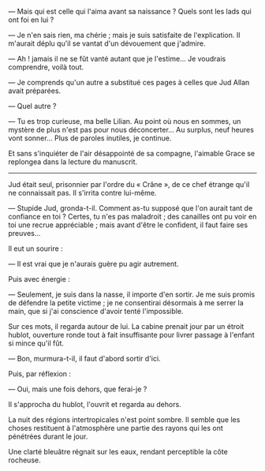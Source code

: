 — Mais qui est celle qui l'aima avant sa naissance ? Quels sont les lads
qui ont foi en lui ?

— Je n'en sais rien, ma chérie ; mais je suis satisfaite de l'explication. Il
m'aurait déplu qu'il se vantat d'un dévouement que j'admire.

— Ah ! jamais il ne se fût vanté autant que je l'estime... Je voudrais
comprendre, voilà tout.

— Je comprends qu'un autre a substitué ces pages à celles que Jud Allan
avait préparées.

— Quel autre ?

— Tu es trop curieuse, ma belle Lilian. Au point où nous en sommes, un mystère de plus n'est pas pour nous déconcerter... Au surplus, neuf heures vont sonner... Plus de paroles inutiles, je continue.

Et sans s'inquiéter de l'air désappointé de sa compagne, l'aimable Grace
se replongea dans la lecture du manuscrit.

-----

Jud était seul, prisonnier par l'ordre du « Crâne », de ce chef étrange
qu'il ne connaissait pas. Il s'irrita contre lui-même.

— Stupide Jud, gronda-t-il. Comment as-tu supposé que l'on aurait tant de confiance en toi ? Certes, tu n'es pas maladroit ; des canailles ont pu
voir en toi une recrue appréciable ; mais avant d'être le confident, il faut
faire ses preuves...

Il eut un sourire :

— Il est vrai que je n'aurais guère pu agir autrement.

Puis avec énergie :

— Seulement, je suis dans la nasse, il importe d'en sortir. Je me suis
promis de défendre la petite victime ; je ne consentirai désormais à me serrer la main, que si j'ai conscience d'avoir tenté l'impossible.

Sur ces mots, il regarda autour de lui. La cabine prenait jour par un étroit hublot, ouverture ronde tout à fait insuffisante pour livrer passage à l'enfant si mince qu'il fût.

— Bon, murmura-t-il, il faut d'abord sortir d'ici.

Puis, par réflexion :

— Oui, mais une fois dehors, que ferai-je ?

Il s'approcha du hublot, l'ouvrit et regarda au dehors.

La nuit des régions intertropicales n'est point sombre. Il semble que les
choses restituent à l'atmosphère une partie des rayons qui les ont pénétrées
durant le jour.

Une clarté bleuâtre régnait sur les eaux, rendant perceptible la côte rocheuse.
